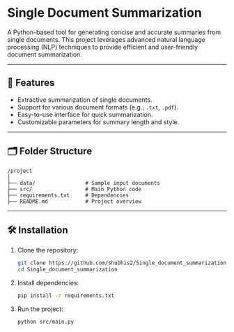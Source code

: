 # Single Document Summarization

A Python-based tool for generating concise and accurate summaries from single documents. This project leverages advanced natural language processing (NLP) techniques to provide efficient and user-friendly document summarization.

---

## 🚀 Features
- Extractive summarization of single documents.
- Support for various document formats (e.g., `.txt`, `.pdf`).
- Easy-to-use interface for quick summarization.
- Customizable parameters for summary length and style.

---

## 🗂️ Folder Structure
```
/project
│
├── data/                # Sample input documents
├── src/                 # Main Python code
├── requirements.txt     # Dependencies
├── README.md            # Project overview
```

---

## 🛠️ Installation

1. Clone the repository:
   ```bash
   git clone https://github.com/shubhis2/Single_document_summarization.git
   cd Single_document_summarization
   ```

2. Install dependencies:
   ```bash
   pip install -r requirements.txt
   ```

3. Run the project:
   ```bash
   python src/main.py
   ```


